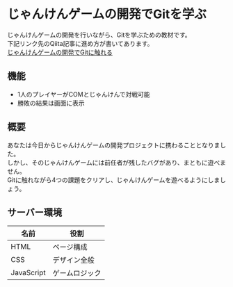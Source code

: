 # じゃんけんゲームの開発でGitを学ぶ

じゃんけんゲームの開発を行いながら、Gitを学ぶための教材です。  
下記リンク先のQiita記事に進め方が書いてあります。  
[じゃんけんゲームの開発でGitに触れる](https://qiita.com/okioka/private/48f3670b8792394b5f0e)

## 機能
- 1人のプレイヤーがCOMとじゃんけんで対戦可能
- 勝敗の結果は画面に表示

## 概要
あなたは今日からじゃんけんゲームの開発プロジェクトに携わることとなりました。  
しかし、そのじゃんけんゲームには前任者が残したバグがあり、まともに遊べません。  
Gitに触れながら4つの課題をクリアし、じゃんけんゲームを遊べるようにしましょう。  

## サーバー環境
|名前|役割|
|---|---|
|HTML|ページ構成|
|CSS|デザイン全般|
|JavaScript|ゲームロジック|
